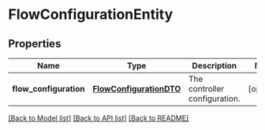 # FlowConfigurationEntity

## Properties
Name | Type | Description | Notes
------------ | ------------- | ------------- | -------------
**flow_configuration** | [**FlowConfigurationDTO**](FlowConfigurationDTO.md) | The controller configuration. | [optional] 

[[Back to Model list]](../nifiDocs.md#documentation-for-models) [[Back to API list]](../nifiDocs.md#documentation-for-api-endpoints) [[Back to README]](../nifiDocs.md)



